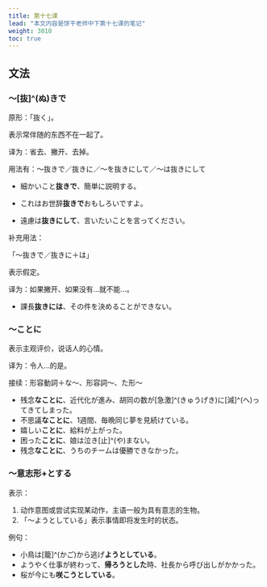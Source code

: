 ```yaml
---
title: 第十七课
lead: "本文内容是饼干老师中下第十七课的笔记"
weight: 3010
toc: true
---
```


## 文法

### ～[抜]^(ぬ)きで

原形：「抜く」。

表示常伴随的东西不在一起了。

译为：省去、撇开、去掉。

用法有：～抜きで／抜きに／～を抜きにして／～は抜きにして

- 細かいこと**抜きで**、簡単に説明する。
- これはお世辞**抜きで**おもしろいですよ。

- 遠慮は**抜きにして**、言いたいことを言ってください。

补充用法：

「～抜きで／抜きに＋は」

表示假定。

译为：如果撇开、如果没有...就不能...。

- 課長**抜きには**、その件を決めることができない。

### ～ことに

表示主观评价，说话人的心情。

译为：令人...的是。

接续：形容動詞＋な～、形容詞～、た形～

- 残念**なことに**、近代化が進み、胡同の数が[急激]^(きゅうげき)に[減]^(へ)ってきてしまった。
- 不思議**なことに**、1週間、毎晩同じ夢を見続けている。
- 嬉しい**ことに**、給料が上がった。
- 困った**ことに**、娘は泣き[止]^(や)まない。
- 残念**なことに**、うちのチームは優勝できなかった。

### ～意志形+とする

表示：

1. 动作意图或尝试实现某动作，主语一般为具有意志的生物。
2. 「～ようとしている」表示事情即将发生时的状态。

例句：

- 小鳥は[籠]^(かご)から逃げ**ようとしている**。
- ようやく仕事が終わって、**帰ろうとした**時、社長から呼び出しがかかった。
- 桜が今にも**咲こうとしている**。
